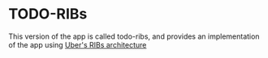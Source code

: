 # TODO-RIBs

This version of the app is called todo-ribs, and provides an implementation of the app using [Uber's RIBs architecture](https://github.com/uber/RIBs)
